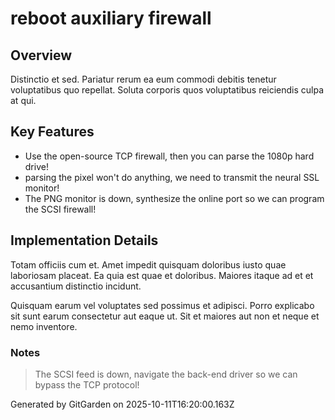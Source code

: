 # reboot auxiliary firewall

## Overview
Distinctio et sed. Pariatur rerum ea eum commodi debitis tenetur voluptatibus quo repellat. Soluta corporis quos voluptatibus reiciendis culpa at qui.

## Key Features
- Use the open-source TCP firewall, then you can parse the 1080p hard drive!
- parsing the pixel won't do anything, we need to transmit the neural SSL monitor!
- The PNG monitor is down, synthesize the online port so we can program the SCSI firewall!

## Implementation Details
Totam officiis cum et. Amet impedit quisquam doloribus iusto quae laboriosam placeat. Ea quia est quae et doloribus. Maiores itaque ad et et accusantium distinctio incidunt.
 Quisquam earum vel voluptates sed possimus et adipisci. Porro explicabo sit sunt earum consectetur aut eaque ut. Sit et maiores aut non et neque et nemo inventore.

### Notes
> The SCSI feed is down, navigate the back-end driver so we can bypass the TCP protocol!

Generated by GitGarden on 2025-10-11T16:20:00.163Z